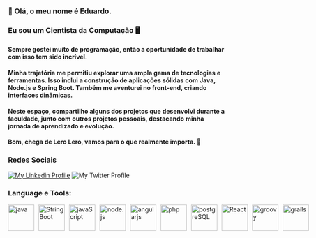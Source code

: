 ### 👋 Olá, o meu nome é Eduardo. 
### Eu sou um Cientista da Computação 🖥️

#### Sempre gostei muito de programação, então a oportunidade de trabalhar com isso tem sido incrível.
#### Minha trajetória me permitiu explorar uma ampla gama de tecnologias e ferramentas. Isso inclui a construção de aplicações sólidas com Java, Node.js e Spring Boot. Também me aventurei no front-end, criando interfaces dinâmicas.
#### Neste espaço, compartilho alguns dos projetos que desenvolvi durante a faculdade, junto com outros projetos pessoais, destacando minha jornada de aprendizado e evolução.
#### Bom, chega de Lero Lero, vamos para o que realmente importa. 🔧
### Redes Sociais
   <p align="left">
     <a href="www.linkedin.com/in/eduardo-leal-4867b918a">
         <img alt="My Linkedin Profile" 
          src="https://img.shields.io/badge/linkedin-%230077B5.svg?style=for-the-badge&logo=linkedin&logoColor=white"/></a> 
      <a hred="https://twitter.com/BlueWingedChat">
         <img alt="My Twitter Profile"
         src="https://img.shields.io/badge/Twitter-%231DA1F2.svg?style=for-the-badge&logo=Twitter&logoColor=white"/></a>
   </p>
   
### Language e Tools: 
<div style="display: flex; align-items: center;">
   <img allign="left" alt="java" width="60px" style="padding-right:10px;" src="https://cdn.jsdelivr.net/gh/devicons/devicon/icons/java/java-original.svg" />
   <img allign="left" alt="StringBoot" width="60px" style="padding-right:10px;" src="https://cdn.jsdelivr.net/gh/devicons/devicon/icons/spring/spring-original.svg" />
   <img allign="left" alt="javaScript" width="60px" style="padding-right:10px;" src="https://cdn.jsdelivr.net/gh/devicons/devicon/icons/javascript/javascript-original.svg" />
   <img allign="left" alt="node.js" width="60px" style="padding-right:10px;" src="https://cdn.jsdelivr.net/gh/devicons/devicon/icons/nodejs/nodejs-original.svg" />
   <img allign="left" alt="angularjs" width="60px" style="padding-right:10px;" src="https://cdn.jsdelivr.net/gh/devicons/devicon/icons/angularjs/angularjs-plain.svg" />
   <img allign="left" alt="php" width="60px" style="padding-right:10px;" src="https://cdn.jsdelivr.net/gh/devicons/devicon/icons/php/php-plain.svg" />
   <img allign="left" alt="postgreSQL" width="60px" style="padding-right:10px;" src="https://cdn.jsdelivr.net/gh/devicons/devicon/icons/postgresql/postgresql-original-wordmark.svg"/>
   <img allign="left" alt="React" width="60px" style="padding-right:10px;" src="https://cdn.jsdelivr.net/gh/devicons/devicon/icons/react/react-original.svg"/>
   <img allign="left" alt="groovy" width="60px" style="padding-right:10px;" src="https://cdn.jsdelivr.net/gh/devicons/devicon/icons/groovy/groovy-original.svg"/>
   <img allign="left" alt="grails" width="60px" style="padding-right:10px;" src="https://cdn.jsdelivr.net/gh/devicons/devicon/icons/grails/grails-plain.svg"/>
</div>
          

          
          



          

          
